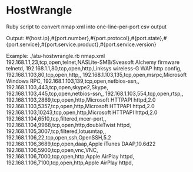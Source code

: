 HostWrangle
===========

Ruby script to convert nmap xml into one-line-per-port csv output

Output:
#{host.ip},#{port.number},#{port.protocol},#{port.state},#{port.service},#{port.service.product},#{port.service.version}

Example:
./atu-hostwrangle.rb nmap.xml
192.168.1.1,23,tcp,open,telnet,NASLite-SMB/Sveasoft Alchemy firmware telnetd,
192.168.1.1,80,tcp,open,http,Linksys wireless-G WAP http config,
192.168.1.103,80,tcp,open,http,,
192.168.1.103,135,tcp,open,msrpc,Microsoft Windows RPC,
192.168.1.103,139,tcp,open,netbios-ssn,,
192.168.1.103,443,tcp,open,skype2,Skype,
192.168.1.103,445,tcp,open,netbios-ssn,,
192.168.1.103,554,tcp,open,rtsp,,
192.168.1.103,2869,tcp,open,http,Microsoft HTTPAPI httpd,2.0
192.168.1.103,5357,tcp,open,http,Microsoft HTTPAPI httpd,2.0
192.168.1.103,10243,tcp,open,http,Microsoft HTTPAPI httpd,2.0
192.168.1.104,6510,tcp,filtered,mcer-port,,
192.168.1.104,9968,tcp,open,http,doubleTwist httpd,
192.168.1.105,3007,tcp,filtered,lotusmtap,,
192.168.1.106,22,tcp,open,ssh,OpenSSH,5.2
192.168.1.106,3689,tcp,open,daap,Apple iTunes DAAP,10.6d22
192.168.1.106,5900,tcp,open,vnc,VNC,
192.168.1.106,7000,tcp,open,http,Apple AirPlay httpd,
192.168.1.106,7100,tcp,open,http,Apple AirPlay httpd,